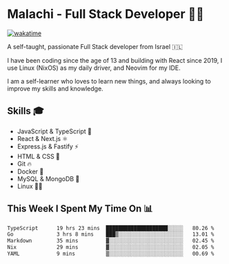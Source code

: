# Malachi - Full Stack Developer 🚀🔥
[![wakatime](https://wakatime.com/badge/user/112ec769-e669-4b78-a46f-cf4343930741.svg)](https://wakatime.com/@112ec769-e669-4b78-a46f-cf4343930741)

A self-taught, passionate Full Stack developer from Israel 🇮🇱

I have been coding since the age of 13 and building with React since 2019, I use Linux (NixOS) as my daily driver, and Neovim for my IDE.

I am a self-learner who loves to learn new things, and always looking to improve my skills and knowledge.

## Skills 🎓
- JavaScript & TypeScript 💎
- React & Next.js ⚛️
- Express.js & Fastify ⚡️
- HTML & CSS 🎨
- Git 🔥
- Docker 🐳
- MySQL & MongoDB 💾
- Linux 👨‍💻

## This Week I Spent My Time On 📊
<!--START_SECTION:waka-->

```txt
TypeScript      19 hrs 23 mins  ████████████████████░░░░░   80.26 %
Go              3 hrs 8 mins    ███▒░░░░░░░░░░░░░░░░░░░░░   13.01 %
Markdown        35 mins         ▓░░░░░░░░░░░░░░░░░░░░░░░░   02.45 %
Nix             29 mins         ▓░░░░░░░░░░░░░░░░░░░░░░░░   02.05 %
YAML            9 mins          ▒░░░░░░░░░░░░░░░░░░░░░░░░   00.69 %
```

<!--END_SECTION:waka-->
